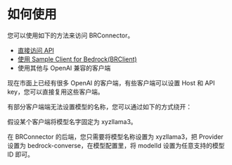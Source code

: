 # 如何使用

您可以使用如下的方法来访问 BRConnector。

- [直接访问 API](./apis.md)
- [使用 Sample Client for Bedrock(BRClient)](./sample-client-for-bedrock.md)
- 使用其他与 OpenAI 兼容的客户端

现在市面上已经有很多 OpenAI 的客户端，有些客户端可以设置 Host 和 API key，您可以直接复用这些客户端。

有部分客户端端无法设置模型的名称，您可以通过如下的方式绕开：

假设某个客户端将模型名字固定为 xyzllama3。

在 BRConnector 的后端，您只需要将模型名称设置为 xyzllama3，把 Provider 设置为 bedrock-converse，在模型配置里，将 modelId 设置为任意支持的模型 ID 即可。
